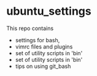 ubuntu_settings
===============

This repo contains
- settings for bash,
- vimrc files and plugins
- set of utility scripts in 'bin'
- set of utility scripts in 'bin'
- tips on using git_bash

